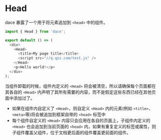 # Head

dace 暴露了一个用于将元素追加到 `<head>` 中的组件。

```js
import { Head } from 'dace';

export default () => (
  <div>
    <Head>
      <title>My page title</title>
      <script src="//q.qzz.com/test.js" />
    </Head>
    <p>Hello world!</p>
  </div>
);
```

当组件卸载的时候，组件内定义的 `<Head>` 将会被清空，所以请确保每个页面都在其各自的 `<Head>` 内声明了其所有需要的内容，而不是假定这些东西已经在其他页面中添加过了。

- 如果在组件内自定义了 `<Head>`，则自定义 `<Head>` 内的元素(例如 `<title>`、`<meta>`等)将会被追加到框架自带的 `<head>` 标签中
- 每个组件自定义的 `<Head>` 内容只会应用在各自的页面上，子组件内定义的 `<Head>` 也会追加到当前页面的 `<head>` 内，如果有重复定义的标签或属性，则子组件覆盖父组件，位于文档更后面的组件覆盖更前面的组件。
